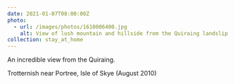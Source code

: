 ```yaml
---
date: 2021-01-07T08:00:00Z
photo:
  - url: /images/photos/1610006400.jpg
    alt: View of lush mountain and hillside from the Quiraing landslip.
collection: stay_at_home
---
```

An incredible view from the Quiraing.

Trotternish near Portree, Isle of Skye (August 2010)
